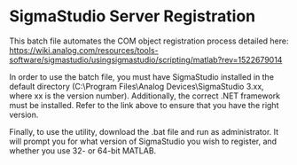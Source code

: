 # SigmaStudio Server Registration

This batch file automates the COM object registration process detailed here: https://wiki.analog.com/resources/tools-software/sigmastudio/usingsigmastudio/scripting/matlab?rev=1522679014

In order to use the batch file, you must have SigmaStudio installed in the default directory (C:\Program Files\Analog Devices\SigmaStudio 3.xx\, where xx is the version number).
Additionally, the correct .NET framework must be installed. Refer to the link above to ensure that you have the right version.

Finally, to use the utility, download the .bat file and run as administrator. It will prompt you for what version of SigmaStudio you wish to register, and whether you use 32- or 64-bit MATLAB.
